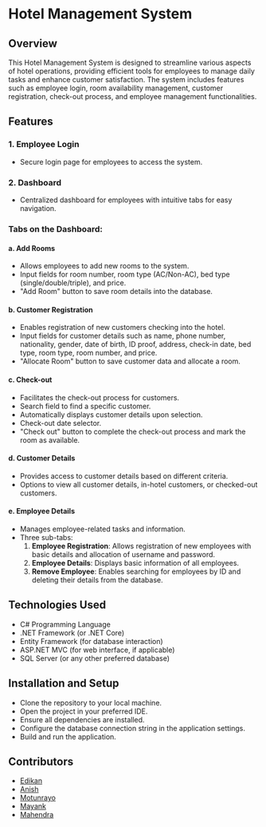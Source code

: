 # Hotel Management System

## Overview

This Hotel Management System is designed to streamline various aspects of hotel operations, providing efficient tools for employees to manage daily tasks and enhance customer satisfaction. The system includes features such as employee login, room availability management, customer registration, check-out process, and employee management functionalities.

## Features

### 1. Employee Login

- Secure login page for employees to access the system.

### 2. Dashboard

- Centralized dashboard for employees with intuitive tabs for easy navigation.

### Tabs on the Dashboard:

#### a. Add Rooms

- Allows employees to add new rooms to the system.
- Input fields for room number, room type (AC/Non-AC), bed type (single/double/triple), and price.
- "Add Room" button to save room details into the database.

#### b. Customer Registration

- Enables registration of new customers checking into the hotel.
- Input fields for customer details such as name, phone number, nationality, gender, date of birth, ID proof, address, check-in date, bed type, room type, room number, and price.
- "Allocate Room" button to save customer data and allocate a room.

#### c. Check-out

- Facilitates the check-out process for customers.
- Search field to find a specific customer.
- Automatically displays customer details upon selection.
- Check-out date selector.
- "Check out" button to complete the check-out process and mark the room as available.

#### d. Customer Details

- Provides access to customer details based on different criteria.
- Options to view all customer details, in-hotel customers, or checked-out customers.

#### e. Employee Details

- Manages employee-related tasks and information.
- Three sub-tabs:
  1. **Employee Registration**: Allows registration of new employees with basic details and allocation of username and password.
  2. **Employee Details**: Displays basic information of all employees.
  3. **Remove Employee**: Enables searching for employees by ID and deleting their details from the database.

## Technologies Used

- C# Programming Language
- .NET Framework (or .NET Core)
- Entity Framework (for database interaction)
- ASP.NET MVC (for web interface, if applicable)
- SQL Server (or any other preferred database)

## Installation and Setup

- Clone the repository to your local machine.
- Open the project in your preferred IDE.
- Ensure all dependencies are installed.
- Configure the database connection string in the application settings.
- Build and run the application.

## Contributors

- [Edikan](https://github.com/EdisCode)
- [Anish](https://github.com/AnishReddi)
- [Motunrayo](http://github.com/Ogunseyemo)
- [Mayank](https://github.com/MayankSharma247)
- [Mahendra]()
